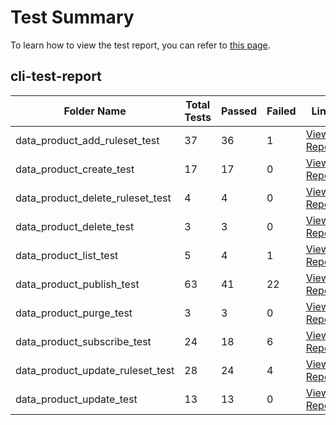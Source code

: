 # Test Summary
To learn how to view the test report, you can refer to [this page](https://github.com/GravityNtut/specified-version-test-report/blob/main/HOW_TO_USE.md).
## cli-test-report

| Folder Name | Total Tests | Passed | Failed | Link |
|-------------|-------------|--------|--------|------|
| data_product_add_ruleset_test | 37 | 36 | 1 | [View Report](https://github.com/GravityNtut/specified-version-test-report/blob/main/cli-test-report/./test_reports/test_report_202503190924/cli-test-report/data_product_add_ruleset_test/report.md) |
| data_product_create_test | 17 | 17 | 0 | [View Report](https://github.com/GravityNtut/specified-version-test-report/blob/main/cli-test-report/./test_reports/test_report_202503190924/cli-test-report/data_product_create_test/report.md) |
| data_product_delete_ruleset_test | 4 | 4 | 0 | [View Report](https://github.com/GravityNtut/specified-version-test-report/blob/main/cli-test-report/./test_reports/test_report_202503190924/cli-test-report/data_product_delete_ruleset_test/report.md) |
| data_product_delete_test | 3 | 3 | 0 | [View Report](https://github.com/GravityNtut/specified-version-test-report/blob/main/cli-test-report/./test_reports/test_report_202503190924/cli-test-report/data_product_delete_test/report.md) |
| data_product_list_test | 5 | 4 | 1 | [View Report](https://github.com/GravityNtut/specified-version-test-report/blob/main/cli-test-report/./test_reports/test_report_202503190924/cli-test-report/data_product_list_test/report.md) |
| data_product_publish_test | 63 | 41 | 22 | [View Report](https://github.com/GravityNtut/specified-version-test-report/blob/main/cli-test-report/./test_reports/test_report_202503190924/cli-test-report/data_product_publish_test/report.md) |
| data_product_purge_test | 3 | 3 | 0 | [View Report](https://github.com/GravityNtut/specified-version-test-report/blob/main/cli-test-report/./test_reports/test_report_202503190924/cli-test-report/data_product_purge_test/report.md) |
| data_product_subscribe_test | 24 | 18 | 6 | [View Report](https://github.com/GravityNtut/specified-version-test-report/blob/main/cli-test-report/./test_reports/test_report_202503190924/cli-test-report/data_product_subscribe_test/report.md) |
| data_product_update_ruleset_test | 28 | 24 | 4 | [View Report](https://github.com/GravityNtut/specified-version-test-report/blob/main/cli-test-report/./test_reports/test_report_202503190924/cli-test-report/data_product_update_ruleset_test/report.md) |
| data_product_update_test | 13 | 13 | 0 | [View Report](https://github.com/GravityNtut/specified-version-test-report/blob/main/cli-test-report/./test_reports/test_report_202503190924/cli-test-report/data_product_update_test/report.md) |

